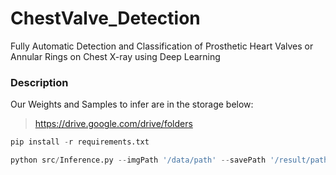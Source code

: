 # ChestValve_Detection
Fully Automatic Detection and Classification of Prosthetic Heart Valves or Annular Rings on Chest X-ray using Deep Learning

### **Description**

Our Weights and Samples to infer are in the storage below:
> https://drive.google.com/drive/folders



```python
pip install -r requirements.txt

python src/Inference.py --imgPath '/data/path' --savePath '/result/path'
```
